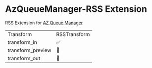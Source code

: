# AzQueueManager-RSS Extension
RSS Extension  for [AZ Queue Manager](https://pypi.org/project/azqueuemanager/)

|||
---|---
|Transform | RSSTransform | 
|transform_in | ✅ |
|transform_preview | 🚫 |
|transform_out | 🚫 |
